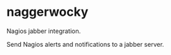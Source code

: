 naggerwocky
===========

Nagios jabber integration.

Send Nagios alerts and notifications to a jabber server.
